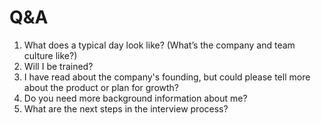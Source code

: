 # Q&A

1. What does a typical day look like? (What’s the company and team culture like?)
2. Will I be trained?
3. I have read about the company's founding, but could please tell more about the product or plan for growth?
4. Do you need more background information about me?
5. What are the next steps in the interview process?
